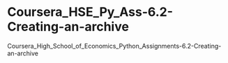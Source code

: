 # Coursera_HSE_Py_Ass-6.2-Creating-an-archive
Coursera_High_School_of_Economics_Python_Assignments-6.2-Creating-an-archive
